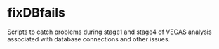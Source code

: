 # fixDBfails
Scripts to catch problems during stage1 and stage4 of VEGAS analysis associated with database connections and other issues.
